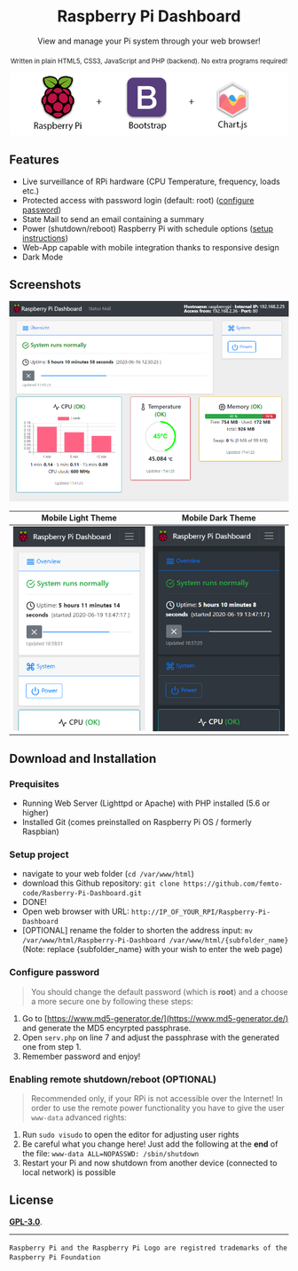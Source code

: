 # <div align="center">Raspberry Pi Dashboard</div>

<div align="center">View and manage your Pi system through your web browser!</div>
<p align="center"><sub>Written in plain HTML5, CSS3, JavaScript and PHP (backend). No extra programs required!</sub></p>

![Intro](img/intro.png?raw=true "Components of this project")

## Features

- Live surveillance of RPi hardware (CPU Temperature, frequency, loads etc.)
- Protected access with password login (default: root) ([configure password](https://github.com/femto-code/Rasberry-Pi-Dashboard#configure-password))
- State Mail to send an email containing a summary
- Power (shutdown/reboot) Raspberry Pi with schedule options ([setup instructions](https://github.com/femto-code/Rasberry-Pi-Dashboard#setup-project))
- Web-App capable with mobile integration thanks to responsive design
- Dark Mode

## Screenshots

![Preview](img/preview.png?raw=true "Preview of dashboard in a web browser")

| Mobile Light Theme                                | Mobile Dark Theme                               |
|:-------------------------------------------------:|:-----------------------------------------------:|
| ![](img/m2.png?raw=true)                          |                ![](img/m1.png?raw=true)         |

## Download and Installation

### Prequisites

- Running Web Server (Lighttpd or Apache) with PHP installed (5.6 or higher)
- Installed Git (comes preinstalled on Raspberry Pi OS / formerly Raspbian)

### Setup project

- navigate to your web folder (`cd /var/www/html`)
- download this Github repository: `git clone https://github.com/femto-code/Rasberry-Pi-Dashboard.git`
- DONE!
- Open web browser with URL: `http://IP_OF_YOUR_RPI/Raspberry-Pi-Dashboard`
- [OPTIONAL] rename the folder to shorten the address input: `mv /var/www/html/Raspberry-Pi-Dashboard /var/www/html/{subfolder_name}` (Note: replace {subfolder_name} with your wish to enter the web page)

### Configure password

>You should change the default password (which is **root**) and a choose a more secure one by following these steps:
1. Go to [https://www.md5-generator.de/](https://www.md5-generator.de/) and generate the MD5 encyrpted passphrase.
2. Open `serv.php` on line 7 and adjust the passphrase with the generated one from step 1.
3. Remember password and enjoy!

### Enabling remote shutdown/reboot (OPTIONAL)
> Recommended only, if your RPi is not accessible over the Internet!
In order to use the remote power functionality you have to give the user `www-data` advanced rights:
1. Run `sudo visudo` to open the editor for adjusting user rights
2. Be careful what you change here! Just add the following at the **end** of the file: `www-data ALL=NOPASSWD: /sbin/shutdown`
3. Restart your Pi and now shutdown from another device (connected to local network) is possible

## License

[**GPL-3.0**](LICENSE).

---

`Raspberry Pi and the Raspberry Pi Logo are registred trademarks of the Raspberry Pi Foundation`